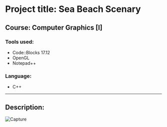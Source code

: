 # Project title: Sea Beach Scenary
## Course: Computer Graphics [I]




### Tools used:


- Code::Blocks 17.12
- OpenGL
- Notepad++


### Language:

- C++

---

## Description:


![Capture](https://user-images.githubusercontent.com/94465005/183309389-0d5c3ed9-4b48-4769-a864-71ae0d2b6fd7.PNG)
